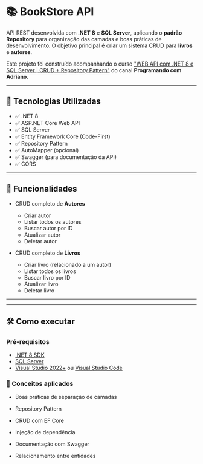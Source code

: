 # 📚 BookStore API

API REST desenvolvida com **.NET 8** e **SQL Server**, aplicando o **padrão Repository** para organização das camadas e boas práticas de desenvolvimento. O objetivo principal é criar um sistema CRUD para **livros** e **autores**.

Este projeto foi construído acompanhando o curso ["WEB API com .NET 8 e SQL Server | CRUD + Repository Pattern"](https://www.youtube.com/watch?v=bnAuqSgmTyc) do canal **Programando com Adriano**.

---

## 🚀 Tecnologias Utilizadas

- ✅ .NET 8
- ✅ ASP.NET Core Web API
- ✅ SQL Server
- ✅ Entity Framework Core (Code-First)
- ✅ Repository Pattern
- ✅ AutoMapper (opcional)
- ✅ Swagger (para documentação da API)
- ✅ CORS

---

## 📌 Funcionalidades

- CRUD completo de **Autores**
  - Criar autor
  - Listar todos os autores
  - Buscar autor por ID
  - Atualizar autor
  - Deletar autor

- CRUD completo de **Livros**
  - Criar livro (relacionado a um autor)
  - Listar todos os livros
  - Buscar livro por ID
  - Atualizar livro
  - Deletar livro

---



---

## 🛠️ Como executar

### Pré-requisitos

- [.NET 8 SDK](https://dotnet.microsoft.com/en-us/download)
- [SQL Server](https://www.microsoft.com/pt-br/sql-server)
- [Visual Studio 2022+](https://visualstudio.microsoft.com/pt-br/) ou [Visual Studio Code](https://code.visualstudio.com/)

### 🧠 Conceitos aplicados
- Boas práticas de separação de camadas

- Repository Pattern

- CRUD com EF Core

- Injeção de dependência

- Documentação com Swagger

- Relacionamento entre entidades
